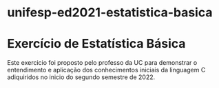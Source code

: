 # unifesp-ed2021-estatistica-basica
# Exercício de Estatística Básica
Este exercicio foi proposto pelo professo da UC para demonstrar o entendimento e aplicação dos conhecimentos iniciais da linguagem C adiquiridos no inicio do segundo semestre de 2022.
